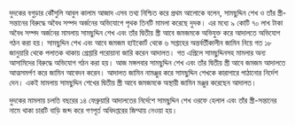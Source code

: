 দুদকের বগুড়ার কৌঁসুলি আবুল কালাম আজাদ এসব তথ্য নিশ্চিত করে প্রথম আলোকে বলেন, সামছুদ্দিন শেখ ও তাঁর স্ত্রী-সন্তানের বিরুদ্ধে অবৈধ সম্পদ অর্জনের অভিযোগে পৃথক তিনটি মামলা করেছে দুদক। এর মধ্যে ৯ কোটি ৭০ লাখ টাকা অবৈধ সম্পদ অর্জনের মামলায় সামছুদ্দিন শেখ এবং তাঁর দ্বিতীয় স্ত্রী আবে জমজমকে অভিযুক্ত করে আদালতে অভিযোগ গঠন করা হয়। সামছুদ্দিন শেখ এবং আবে জমজম হাইকোর্ট থেকে ৬ সপ্তাহের অন্তর্বর্তীকালীন জামিন নিয়ে গত ১৮ জানুয়ারি থেকে পলাতক থাকায় গ্রেপ্তারি পরোয়ানা জারি করেন আদালত। গত এপ্রিলে সামছুদ্দিনসহ মামলার অন্য আসামিদের বিরুদ্ধে অভিযোগ গঠন করা হয়। আজ মঙ্গলবার সামছুদ্দিন শেখ এবং তাঁর দ্বিতীয় স্ত্রী আবে জমজম আদালতে আত্মসমর্পণ করে জামিন আবেদন করেন। আদালত জামিন নামঞ্জুর করে সামছুদ্দিন শেখকে কারাগারে পাঠানোর নির্দেশ দেন। একই মামলায় সামছুদ্দিন শেখের দ্বিতীয় স্ত্রী আবে জমজমকে অস্থায়ী জামিন মঞ্জুর করেছেন আদালত।

দুদকের মামলায় চলতি বছরের ১৪ ফেব্রুয়ারি আদালতের নির্দেশে সামছুদ্দিন শেখ ওরফে হেলাল এবং তাঁর স্ত্রী-সন্তানের নামে থাকা চারটি বাড়ি জব্দ করে গণপূর্ত অধিদপ্তরের জিম্মায় নেওয়া হয়।
